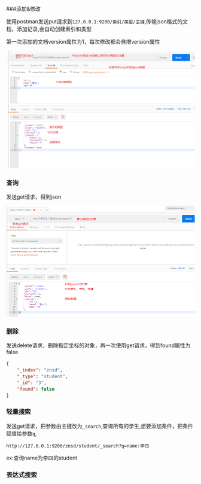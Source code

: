 ###添加&修改

使用postman发送put请求到`127.0.0.1:9200/索引/类型/主键`,传输json格式的文档，添加记录,会自动创建索引和类型

第一次添加的文档version属性为1，每次修改都会自增version属性

![](static/img1.png)

### 查询

发送get请求，得到json

![](static/img2.png)

### 删除

发送delete请求，删除指定坐标的对象，再一次使用get请求，得到found属性为false

```json
{
    "_index": "znsd",
    "_type": "student",
    "_id": "3",
    "found": false
}
```

### 轻量搜索

发送get请求，把参数由主键改为`_search`,查询所有的学生,想要添加条件，把条件赋值给参数`q`,

```
http://127.0.0.1:9200/znsd/student/_search?q=name:李四
```

ex:查询name为李四的student

### 表达式搜索



